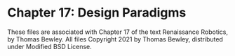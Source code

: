 # Chapter 17: Design Paradigms
These files are associated with Chapter 17 of the text Renaissance Robotics, by Thomas Bewley.
All files Copyright 2021 by Thomas Bewley, distributed under Modified BSD License.
